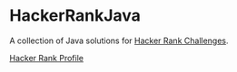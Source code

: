 # HackerRankJava
A collection of Java solutions for [Hacker Rank Challenges](https://www.hackerrank.com).

[Hacker Rank Profile](https://www.hackerrank.com/sbashar)
